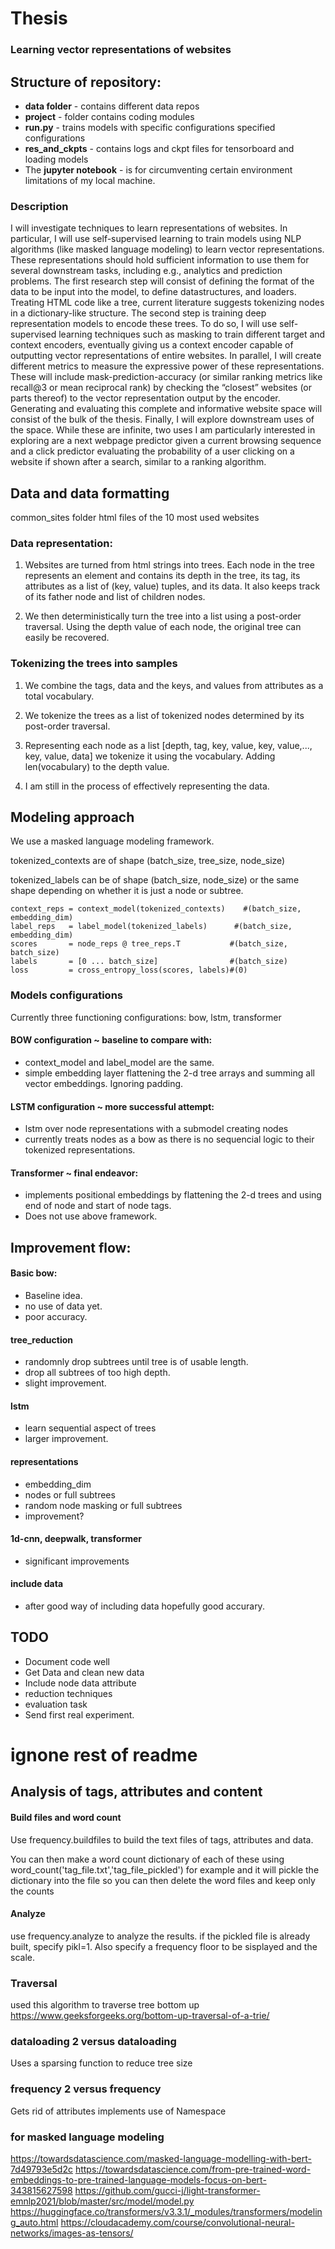 # Thesis
### Learning vector representations of websites

## Structure of repository:
- __data folder__ - contains different data repos
- __project__ - folder contains coding modules
- __run.py__ - trains models with specific configurations specified configurations
- __res_and_ckpts__ - contains logs and ckpt files for 
tensorboard and loading models
- The __jupyter notebook__ - is for circumventing certain 
environment limitations of my local machine.

### Description
I will investigate techniques to learn representations of websites. In particular, I will use self-supervised learning to train models using NLP algorithms (like masked language modeling) to learn vector
representations. These representations should hold sufficient information to use them for several
downstream tasks, including e.g., analytics and prediction problems.
The first research step will consist of defining the format of the data to be input into the model, to define
datastructures, and loaders. Treating HTML code like a tree, current literature suggests tokenizing nodes in a dictionary-like structure.
The second step is training deep representation models to encode these trees. To do so, I will use self-supervised
learning techniques such as masking to train different target and context encoders, eventually giving us a context encoder
capable of outputting vector representations of entire websites.
In parallel, I will create different metrics to measure the expressive power of these representations. These will include
mask-prediction-accuracy (or similar ranking metrics like recall@3 or mean reciprocal rank) by checking the “closest”
websites (or parts thereof) to the vector representation output by the encoder.
Generating and evaluating this complete and informative website space will consist of the bulk of the thesis.
Finally, I will explore downstream uses of the space. While these are infinite, two uses I am particularly interested in
exploring are a next webpage predictor given a current browsing sequence and a click predictor evaluating the probability
of a user clicking on a website if shown after a search, similar to a ranking algorithm.

## Data and data formatting
common_sites folder html files of the 10 most used websites

### Data representation:
1) Websites are turned from html strings into trees. Each 
node in the tree represents an element and contains its depth 
in the tree, its tag, its attributes as a list of (key, value) 
tuples, and its data. It also keeps track of its father 
node and list of children nodes.

2) We then deterministically turn the tree into a list using a 
post-order traversal. Using the depth value of each node, the original
tree can easily be recovered.

### Tokenizing the trees into samples
1) We combine the tags, data and the keys, and values from attributes
as a total vocabulary.

2) We tokenize the trees as a list of tokenized nodes determined 
by its post-order traversal.

3) Representing each node as a list
[depth, tag, key, value, key, value,..., key, value, data] we tokenize
it using the vocabulary. Adding len(vocabulary) to the depth value.

4) I am still in the process of effectively representing the data.

## Modeling approach

We use a masked language modeling framework.


tokenized_contexts are of shape (batch_size, tree_size, node_size)

tokenized_labels can be of shape (batch_size, node_size) or the same shape
depending on whether it is just a node or subtree.

    context_reps = context_model(tokenized_contexts)    #(batch_size, embedding_dim) 
    label_reps   = label_model(tokenized_labels)      #(batch_size, embedding_dim)
    scores       = node_reps @ tree_reps.T           #(batch_size, batch_size)
    labels       = [0 ... batch_size]                #(batch_size)
    loss         = cross_entropy_loss(scores, labels)#(0)


### Models configurations
Currently three functioning configurations: bow, lstm, transformer

#### BOW configuration ~ __baseline to compare with__:
- context_model and label_model are the same.
- simple embedding layer flattening the 2-d tree arrays and summing
all vector embeddings. Ignoring padding.

#### LSTM configuration ~ __more successful attempt__:
- lstm over node representations with a submodel creating nodes
- currently treats nodes as a bow as there is no sequencial logic
to their tokenized representations.

#### Transformer ~ __final endeavor__:
- implements positional embeddings by flattening the 2-d 
trees and using end of node and start of node tags.
- Does not use above framework.


## Improvement flow:

#### Basic bow:
- Baseline idea. 
- no use of data yet.
- poor accuracy.

#### tree_reduction
- randomnly drop subtrees until tree is of usable length.
- drop all subtrees of too high depth.
- slight improvement.

#### lstm
- learn sequential aspect of trees
- larger improvement. 

#### representations
- embedding_dim
- nodes or full subtrees
- random node masking or full subtrees
- improvement?

#### 1d-cnn, deepwalk, transformer
- significant improvements

#### include data
- after good way of including data hopefully good accurary.


## TODO
- Document code well
- Get Data and clean new data
- Include node data attribute
- reduction techniques
- evaluation task
- Send first real experiment.

# ignone rest of readme

## Analysis of tags, attributes and content
#### Build files and word count
Use frequency.buildfiles to build the text files of tags, attributes and data.

You can then make a word count dictionary of each of these using
word_count('tag_file.txt','tag_file_pickled') for example and it will pickle
the dictionary into the file so you can then delete the word files and keep only the counts

#### Analyze
use frequency.analyze to analyze the results. if the pickled file is already 
built, specify pikl=1. Also specify a frequency floor to be sisplayed and the scale.



### Traversal
used this algorithm to traverse tree bottom up
https://www.geeksforgeeks.org/bottom-up-traversal-of-a-trie/


### dataloading 2 versus dataloading 
Uses a sparsing function to reduce tree size

### frequency 2 versus frequency
Gets rid of attributes
implements use of Namespace

### for masked language modeling
https://towardsdatascience.com/masked-language-modelling-with-bert-7d49793e5d2c
https://towardsdatascience.com/from-pre-trained-word-embeddings-to-pre-trained-language-models-focus-on-bert-343815627598
https://github.com/gucci-j/light-transformer-emnlp2021/blob/master/src/model/model.py
https://huggingface.co/transformers/v3.3.1/_modules/transformers/modeling_auto.html
https://cloudacademy.com/course/convolutional-neural-networks/images-as-tensors/